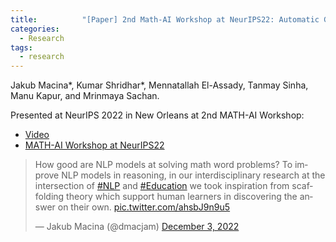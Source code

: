 ```yaml
---
title:      	"[Paper] 2nd Math-AI Workshop at NeurIPS22: Automatic Generation of Socratic Questions for Learning to Solve Math Word Problems"
categories:
  - Research
tags:
  - research
---
```

Jakub Macina*, Kumar Shridhar*, Mennatallah El-Assady, Tanmay Sinha, Manu Kapur, and Mrinmaya Sachan.
<!--more-->


Presented at NeurIPS 2022 in New Orleans at 2nd MATH-AI Workshop:
- [Video](https://neurips.cc/virtual/2022/workshop/50015)
- [MATH-AI Workshop at NeurIPS22](https://mathai2022.github.io/)

<blockquote class="twitter-tweet"><p lang="en" dir="ltr">How good are NLP models at solving math word problems? To improve NLP models in reasoning, in our interdisciplinary research at the intersection of <a href="https://twitter.com/hashtag/NLP?src=hash&amp;ref_src=twsrc%5Etfw">#NLP</a> and <a href="https://twitter.com/hashtag/Education?src=hash&amp;ref_src=twsrc%5Etfw">#Education</a> we took inspiration from scaffolding theory which support human learners in discovering the answer on their own. <a href="https://t.co/ahsbJ9n9u5">pic.twitter.com/ahsbJ9n9u5</a></p>&mdash; Jakub Macina (@dmacjam) <a href="https://twitter.com/dmacjam/status/1599035799260958722?ref_src=twsrc%5Etfw">December 3, 2022</a></blockquote> <script async src="https://platform.twitter.com/widgets.js" charset="utf-8"></script>